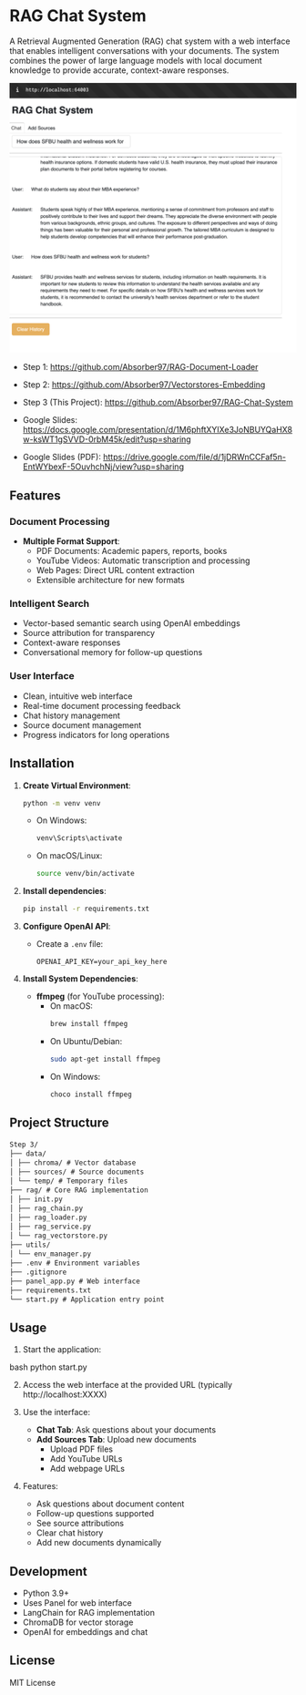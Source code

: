 # RAG Chat System

A Retrieval Augmented Generation (RAG) chat system with a web interface that enables intelligent conversations with your documents. The system combines the power of large language models with local document knowledge to provide accurate, context-aware responses.

![RAG Chat System](https://github.com/Absorber97/RAG-Chat-System/blob/main/assets/CleanShot%202024-11-05%20at%2020.12.48%402x.png)

- Step 1: https://github.com/Absorber97/RAG-Document-Loader
- Step 2: https://github.com/Absorber97/Vectorstores-Embedding
- Step 3 (This Project): https://github.com/Absorber97/RAG-Chat-System

- Google Slides: https://docs.google.com/presentation/d/1M6phftXYIXe3JoNBUYQaHX8w-ksWT1gSVVD-0rbM45k/edit?usp=sharing
- Google Slides (PDF): https://drive.google.com/file/d/1jDRWnCCFaf5n-EntWYbexF-5OuvhchNj/view?usp=sharing

## Features

### Document Processing
- **Multiple Format Support**:
  - PDF Documents: Academic papers, reports, books
  - YouTube Videos: Automatic transcription and processing
  - Web Pages: Direct URL content extraction
  - Extensible architecture for new formats

### Intelligent Search
- Vector-based semantic search using OpenAI embeddings
- Source attribution for transparency
- Context-aware responses
- Conversational memory for follow-up questions

### User Interface
- Clean, intuitive web interface
- Real-time document processing feedback
- Chat history management
- Source document management
- Progress indicators for long operations

## Installation

1. **Create Virtual Environment**:
   ```bash
   python -m venv venv
   ```

   - On Windows:
     ```bash
     venv\Scripts\activate
     ```
   - On macOS/Linux:
     ```bash
     source venv/bin/activate
     ```

2. **Install dependencies**:
   ```bash
   pip install -r requirements.txt
   ```

3. **Configure OpenAI API**:
   - Create a `.env` file:
     ```env
     OPENAI_API_KEY=your_api_key_here
     ```

4. **Install System Dependencies**:
   - **ffmpeg** (for YouTube processing):
     - On macOS:
       ```bash
       brew install ffmpeg
       ```
     - On Ubuntu/Debian:
       ```bash
       sudo apt-get install ffmpeg
       ```
     - On Windows:
       ```bash
       choco install ffmpeg
       ```

## Project Structure

```
Step 3/
├── data/
│ ├── chroma/ # Vector database
│ ├── sources/ # Source documents
│ └── temp/ # Temporary files
├── rag/ # Core RAG implementation
│ ├── init.py
│ ├── rag_chain.py
│ ├── rag_loader.py
│ ├── rag_service.py
│ └── rag_vectorstore.py
├── utils/
│ └── env_manager.py
├── .env # Environment variables
├── .gitignore
├── panel_app.py # Web interface
├── requirements.txt
└── start.py # Application entry point
```


## Usage

1. Start the application:

bash
python start.py


2. Access the web interface at the provided URL (typically http://localhost:XXXX)

3. Use the interface:
   - **Chat Tab**: Ask questions about your documents
   - **Add Sources Tab**: Upload new documents
     - Upload PDF files
     - Add YouTube URLs
     - Add webpage URLs

4. Features:
   - Ask questions about document content
   - Follow-up questions supported
   - See source attributions
   - Clear chat history
   - Add new documents dynamically

## Development

- Python 3.9+
- Uses Panel for web interface
- LangChain for RAG implementation
- ChromaDB for vector storage
- OpenAI for embeddings and chat

## License

MIT License
